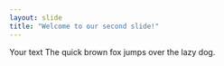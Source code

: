 ```yaml
---
layout: slide
title: "Welcome to our second slide!"
---
```

Your text
The quick brown fox jumps over the lazy dog. 